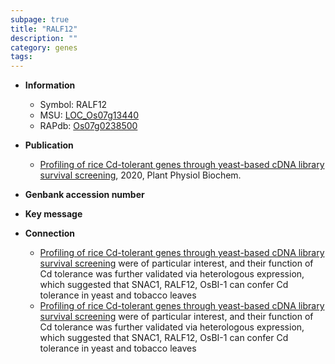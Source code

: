 ```yaml
---
subpage: true
title: "RALF12"
description: ""
category: genes
tags: 
---
```


* **Information**  
    + Symbol: RALF12  
    + MSU: [LOC_Os07g13440](http://rice.plantbiology.msu.edu/cgi-bin/ORF_infopage.cgi?orf=LOC_Os07g13440)  
    + RAPdb: [Os07g0238500](http://rapdb.dna.affrc.go.jp/viewer/gbrowse_details/irgsp1?name=Os07g0238500)  

* **Publication**  
    + [Profiling of rice Cd-tolerant genes through yeast-based cDNA library survival screening](http://www.ncbi.nlm.nih.gov/pubmed?term=Profiling+of+rice+Cd-tolerant+genes+through+yeast-based+cDNA+library+survival+screening%5BTitle%5D), 2020, Plant Physiol Biochem.

* **Genbank accession number**  

* **Key message**  

* **Connection**  
    + [Profiling of rice Cd-tolerant genes through yeast-based cDNA library survival screening](RALFs) were of particular interest, and their function of Cd tolerance was further validated via heterologous expression, which suggested that SNAC1, RALF12, OsBI-1 can confer Cd tolerance in yeast and tobacco leaves
    + [Profiling of rice Cd-tolerant genes through yeast-based cDNA library survival screening](RALFs) were of particular interest, and their function of Cd tolerance was further validated via heterologous expression, which suggested that SNAC1, RALF12, OsBI-1 can confer Cd tolerance in yeast and tobacco leaves



